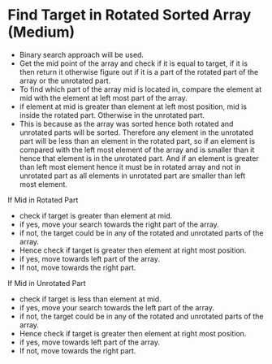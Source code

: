 # Find Target in Rotated Sorted Array (Medium)

- Binary search approach will be used.
- Get the mid point of the array and check if it is equal to target, if it is then return it otherwise figure out if it is a part of the rotated part of the array or the unrotated part.
- To find which part of the array mid is located in, compare the element at mid with the element at left most part of the array.
- if element at mid is greater than element at left most position, mid is inside the rotated part. Otherwise in the unrotated part.
- This is because as the array was sorted hence both rotated and unrotated parts will be sorted. Therefore any element in the unrotated part will be less than an element in the rotated part, so if an element is compared with the left most element of the array and is smaller than it hence that element is in the unrotated part. And if an element is greater than left most element hence it must be in rotated array and not in unrotated part as all elements in unrotated part are smaller than left most element.

If Mid in Rotated Part
- check if target is greater than element at mid.
- if yes, move your search towards the right part of the array.
- if not, the target could be in any of the rotated and unrotated parts of the array.
- Hence check if target is greater then element at right most position.
- if yes, move towards left part of the array.
- If not, move towards the right part.

If Mid in Unrotated Part
- check if target is less than element at mid.
- if yes, move your search towards the left part of the array.
- if not, the target could be in any of the rotated and unrotated parts of the array.
- Hence check if target is greater then element at right most position.
- if yes, move towards left part of the array.
- If not, move towards the right part.
